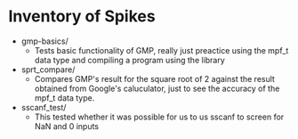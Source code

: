   # Inventory of Spikes
  * gmp-basics/
    * Tests basic functionality of GMP, really just preactice using the mpf_t data type and compiling a program using the library
  * sprt_compare/
    * Compares GMP's result for the square root of 2 against the result obtained from Google's caluculator, just to see the accuracy of the mpf_t data type.
  * sscanf_test/
    * This tested whether it was possible for us to us sscanf to screen for NaN and 0 inputs
